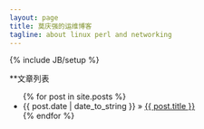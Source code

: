 ```yaml
---
layout: page
title: 莫庆强的运维博客
tagline: about linux perl and networking
---
```

{% include JB/setup %}


**文章列表
    

<ul class="posts">
  {% for post in site.posts %}
    <li><span>{{ post.date | date_to_string }}</span> &raquo; <a href="{{ BASE_PATH }}{{ post.url }}">{{ post.title }}</a></li>
  {% endfor %}
</ul>


